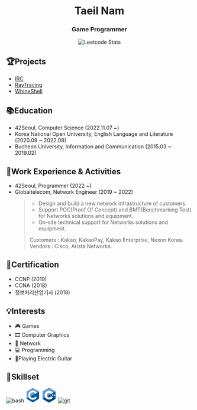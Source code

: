 <h1 align="center">Taeil Nam</h1>
<h3 align="center">Game Programmer</h3>

<p align="center">
  <img src="https://leetcard.jacoblin.cool/Taeil-Nam?ext=heatmap" alt="Leetcode Stats">
</p>

## 🏆Projects
- [IRC](https://github.com/Taeil-Nam/ft_irc)
- [RayTracing](https://github.com/Taeil-Nam/RayTracing)
- [WhineShell](https://github.com/Taeil-Nam/WhineShell)

## 📚Education
- 42Seoul, Computer Science (2022.11.07 ~)
- Korea National Open University, English Language and Literature (2020.09 ~ 2022.08)
- Bucheon University, Information and Communication (2015.03 ~ 2019.02)

## 📌Work Experience & Activities
- 42Seoul, Programmer (2022 ~)
- Globaltelecom, Network Engineer (2019 ~ 2022)
  > - Design and build a new network infrastructure of customers.
  > - Support POC(Proof Of Concept) and BMT(Benchmarking Test) for Networks solutions and equipment.
  > - On-site technical support for Networks solutions and equipment.
  >  
  > Customers : Kakao, KakaoPay, Kakao Enterprise, Nexon Korea.  
  > Vendors : Cisco, Arista Networks.

## 📝Certification
- CCNP (2019)
- CCNA (2018)
- 정보처리산업기사 (2018)

## 💡Interests
- 🎮 Games
- 🎞 Computer Graphics
- 📡 Network
- 💻 Programming
- 🎸Playing Electric Guitar

## 💬Skillset
<p align="left">
    <img src="https://upload.vectorlogo.zone/logos/gnu_bash/images/66582b8e-a291-4a1b-b89c-76628277a33b.svg" alt="bash" width="40" height="40"/>
    <img src="https://raw.githubusercontent.com/devicons/devicon/master/icons/c/c-original.svg" alt="c" width="40" height="40"/> 
    <img src="https://raw.githubusercontent.com/devicons/devicon/master/icons/cplusplus/cplusplus-original.svg" alt="cplusplus" width="40" height="40"/> 
    <img src="https://www.vectorlogo.zone/logos/git-scm/git-scm-icon.svg" alt="git" width="40" height="40"/> 
</p>

